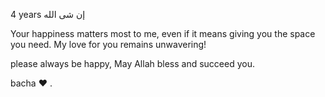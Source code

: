 
4 years إن شى الله

Your happiness matters most to me, even if it means giving you the space you need. My love for you remains unwavering!
 
 

 
please always be happy, May Allah bless and succeed you.


 bacha ❤️ .

